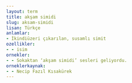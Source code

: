 ```yaml
---
layout: term
title: akşam simidi
slug: aksam-simidi
lisan: Türkçe
anlamlar:
- İkindiüzeri çıkarılan, susamlı simit
ozellikler:
- - isim
ornekler:
- - Sokaktan ‘akşam simidi’ sesleri geliyordu.
orneklerkaynak:
- - Necip Fazıl Kısakürek
---
```

